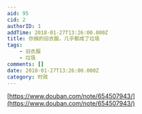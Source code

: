 ```yaml
---
aid: 95
cid: 2
authorID: 1
addTime: 2018-01-27T13:26:00.000Z
title: 你捐的旧衣服，几乎都成了垃圾
tags:
    - 旧衣服
    - 垃圾
comments: []
date: 2018-01-27T13:26:00.000Z
category: 时政
---
```


[https://www.douban.com/note/654507943/](https://www.douban.com/note/654507943/)
